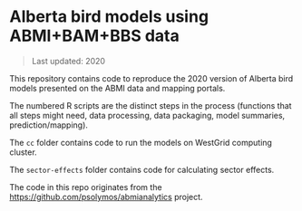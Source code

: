 # Alberta bird models using ABMI+BAM+BBS data

> Last updated: 2020

This repository contains code to reproduce the 2020 version of Alberta bird models presented on the ABMI data and mapping portals.

The numbered R scripts are the distinct steps in the process (functions that all steps might need, data processing, data packaging, model summaries, prediction/mapping).

The `cc` folder contains code to run the models on WestGrid computing cluster.

The `sector-effects` folder contains code for calculating sector effects.

The code in this repo originates from the <https://github.com/psolymos/abmianalytics> project.

